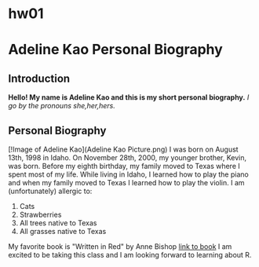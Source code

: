 # hw01

# Adeline Kao Personal Biography
## Introduction
**Hello! My name is Adeline Kao and this is my short personal biography.**
*I go by the pronouns she,her,hers.*
## Personal Biography
[!Image of Adeline Kao](Adeline Kao Picture.png)
I was born on August 13th, 1998 in Idaho.
On November 28th, 2000, my younger brother, Kevin, was born.
Before my eighth birthday, my family moved to Texas where I spent most of my life.
While living in Idaho, I learned how to play the piano and when my family moved to Texas I learned how to play the violin.
I am (unfortunately) allergic to:
1. Cats
2. Strawberries
3. All trees native to Texas
4. All grasses native to Texas

My favorite book is "Written in Red" by Anne Bishop
[link to book](https://www.goodreads.com/book/show/15711341-written-in-red?from_search=true&from_srp=true&qid=QvkNeoCoAb&rank=1)
I am excited to be taking this class and I am looking forward to learning about R.